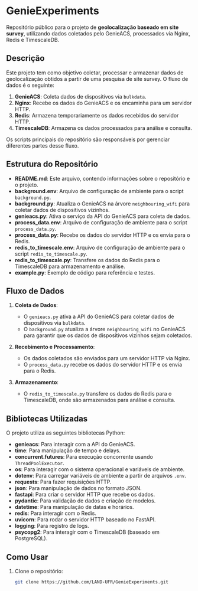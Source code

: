 # GenieExperiments

Repositório público para o projeto de **geolocalização baseado em site survey**, utilizando dados coletados pelo GenieACS, processados via Nginx, Redis e TimescaleDB.

## Descrição

Este projeto tem como objetivo coletar, processar e armazenar dados de geolocalização obtidos a partir de uma pesquisa de site survey. O fluxo de dados é o seguinte:

1. **GenieACS**: Coleta dados de dispositivos via `bulkdata`.
2. **Nginx**: Recebe os dados do GenieACS e os encaminha para um servidor HTTP.
3. **Redis**: Armazena temporariamente os dados recebidos do servidor HTTP.
4. **TimescaleDB**: Armazena os dados processados para análise e consulta.

Os scripts principais do repositório são responsáveis por gerenciar diferentes partes desse fluxo.

## Estrutura do Repositório

- **README.md**: Este arquivo, contendo informações sobre o repositório e o projeto.
- **background.env**: Arquivo de configuração de ambiente para o script `background.py`.
- **background.py**: Atualiza o GenieACS na árvore `neighbouring_wifi` para coletar dados de dispositivos vizinhos.
- **genieacs.py**: Ativa o serviço da API do GenieACS para coleta de dados.
- **process_data.env**: Arquivo de configuração de ambiente para o script `process_data.py`.
- **process_data.py**: Recebe os dados do servidor HTTP e os envia para o Redis.
- **redis_to_timescale.env**: Arquivo de configuração de ambiente para o script `redis_to_timescale.py`.
- **redis_to_timescale.py**: Transfere os dados do Redis para o TimescaleDB para armazenamento e análise.
- **example.py**: Exemplo de código para referência e testes.

## Fluxo de Dados

1. **Coleta de Dados**:
   - O `genieacs.py` ativa a API do GenieACS para coletar dados de dispositivos via `bulkdata`.
   - O `background.py` atualiza a árvore `neighbouring_wifi` no GenieACS para garantir que os dados de dispositivos vizinhos sejam coletados.

2. **Recebimento e Processamento**:
   - Os dados coletados são enviados para um servidor HTTP via Nginx.
   - O `process_data.py` recebe os dados do servidor HTTP e os envia para o Redis.

3. **Armazenamento**:
   - O `redis_to_timescale.py` transfere os dados do Redis para o TimescaleDB, onde são armazenados para análise e consulta.

## Bibliotecas Utilizadas

O projeto utiliza as seguintes bibliotecas Python:

- **genieacs**: Para interagir com a API do GenieACS.
- **time**: Para manipulação de tempo e delays.
- **concurrent.futures**: Para execução concorrente usando `ThreadPoolExecutor`.
- **os**: Para interagir com o sistema operacional e variáveis de ambiente.
- **dotenv**: Para carregar variáveis de ambiente a partir de arquivos `.env`.
- **requests**: Para fazer requisições HTTP.
- **json**: Para manipulação de dados no formato JSON.
- **fastapi**: Para criar o servidor HTTP que recebe os dados.
- **pydantic**: Para validação de dados e criação de modelos.
- **datetime**: Para manipulação de datas e horários.
- **redis**: Para interagir com o Redis.
- **uvicorn**: Para rodar o servidor HTTP baseado no FastAPI.
- **logging**: Para registro de logs.
- **psycopg2**: Para interagir com o TimescaleDB (baseado em PostgreSQL).

## Como Usar

1. Clone o repositório:

   ```bash
   git clone https://github.com/LAND-UFR/GenieExperiments.git
